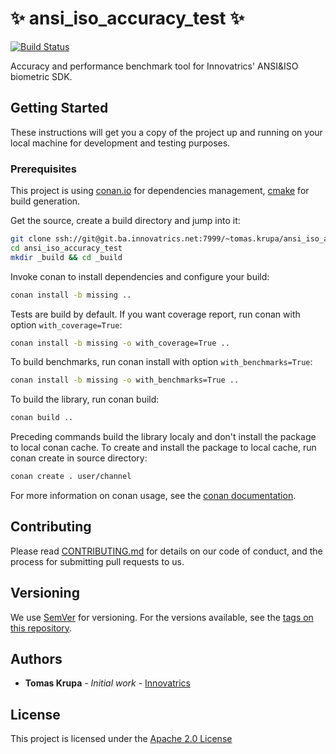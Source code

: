 # :sparkles: ansi_iso_accuracy_test :sparkles:

[![Build Status](http://sdk-jenkins-1u/view/Jobs/job/IEngine/job/ANSI-ISO%20Accuracy%20Test/job/master/badge/icon)](http://sdk-jenkins-1u/view/Jobs/job/IEngine/job/ANSI-ISO%20Accuracy%20Test/job/master/)

Accuracy and performance benchmark tool for Innovatrics' ANSI&ISO biometric SDK.

## Getting Started

These instructions will get you a copy of the project up and running on your
local machine for development and testing purposes.

### Prerequisites

This project is using [conan.io](https://docs.conan.io/en/latest/) for
dependencies management, [cmake](https://cmake.org/cmake/help/latest/) for build
generation.

Get the source, create a build directory and jump into it:

```bash
git clone ssh://git@git.ba.innovatrics.net:7999/~tomas.krupa/ansi_iso_accuracy_test.git
cd ansi_iso_accuracy_test
mkdir _build && cd _build
```

Invoke conan to install dependencies and configure your build:

```bash
conan install -b missing ..
```

Tests are build by default. If you want coverage report, run conan with option
`with_coverage=True`:

```bash
conan install -b missing -o with_coverage=True ..
```

To build benchmarks, run conan install with option `with_benchmarks=True`:

```bash
conan install -b missing -o with_benchmarks=True ..
```

To build the library, run conan build:

```bash
conan build ..
```

Preceding commands build the library localy and don't install the package to
local conan cache. To create and install the package to local cache, run conan
create in source directory:

```bash
conan create . user/channel
```

For more information on conan usage, see the [conan
documentation](https://docs.conan.io/en/latest/).

## Contributing

Please read
[CONTRIBUTING.md](https://gist.github.com/PurpleBooth/b24679402957c63ec426) for
details on our code of conduct, and the process for submitting pull requests to
us.

## Versioning

We use [SemVer](http://semver.org/) for versioning. For the versions available,
see the [tags on this repository](https://github.com/your/project/tags).

## Authors

* **Tomas Krupa** - *Initial work* -
  [Innovatrics](https://git.ba.innovatrics.net/users/tomas.krupa)

## License

This project is licensed under the [Apache 2.0 License](./LICENSE)
